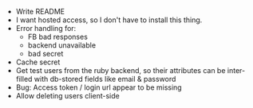 * Write README
* I want hosted access, so I don't have to install this thing.
* Error handling for:
  - FB bad responses
  - backend unavailable
  - bad secret
* Cache secret
* Get test users from the ruby backend, so their attributes can be inter-filled with db-stored fields like email & password
* Bug: Access token / login url appear to be missing
* Allow deleting users client-side